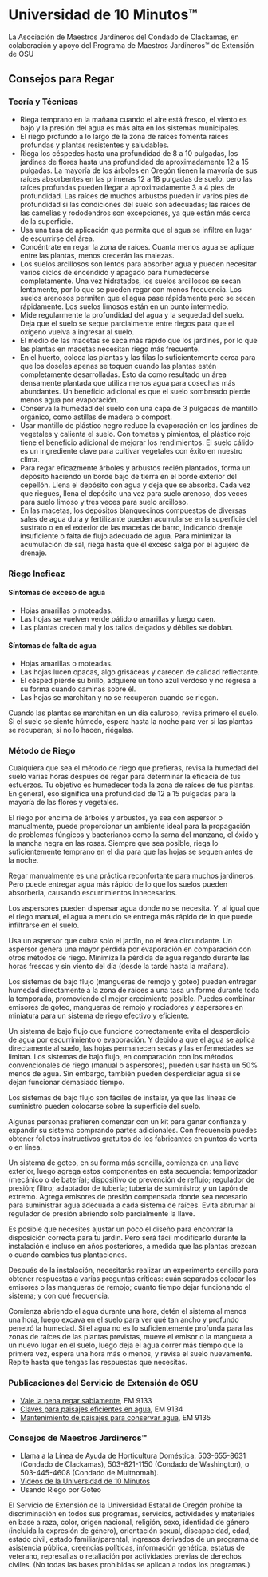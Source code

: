# Universidad de 10 Minutos™  
La Asociación de Maestros Jardineros del Condado de Clackamas, en colaboración y apoyo del Programa de Maestros Jardineros™ de Extensión de OSU  

## Consejos para Regar  

### Teoría y Técnicas  
- Riega temprano en la mañana cuando el aire está fresco, el viento es bajo y la presión del agua es más alta en los sistemas municipales.  
- El riego profundo a lo largo de la zona de raíces fomenta raíces profundas y plantas resistentes y saludables.  
- Riega los céspedes hasta una profundidad de 8 a 10 pulgadas, los jardines de flores hasta una profundidad de aproximadamente 12 a 15 pulgadas. La mayoría de los árboles en Oregón tienen la mayoría de sus raíces absorbentes en las primeras 12 a 18 pulgadas de suelo, pero las raíces profundas pueden llegar a aproximadamente 3 a 4 pies de profundidad. Las raíces de muchos arbustos pueden ir varios pies de profundidad si las condiciones del suelo son adecuadas; las raíces de las camelias y rododendros son excepciones, ya que están más cerca de la superficie.  
- Usa una tasa de aplicación que permita que el agua se infiltre en lugar de escurrirse del área.  
- Concéntrate en regar la zona de raíces. Cuanta menos agua se aplique entre las plantas, menos crecerán las malezas.  
- Los suelos arcillosos son lentos para absorber agua y pueden necesitar varios ciclos de encendido y apagado para humedecerse completamente. Una vez hidratados, los suelos arcillosos se secan lentamente, por lo que se pueden regar con menos frecuencia. Los suelos arenosos permiten que el agua pase rápidamente pero se secan rápidamente. Los suelos limosos están en un punto intermedio.  
- Mide regularmente la profundidad del agua y la sequedad del suelo. Deja que el suelo se seque parcialmente entre riegos para que el oxígeno vuelva a ingresar al suelo.  
- El medio de las macetas se seca más rápido que los jardines, por lo que las plantas en macetas necesitan riego más frecuente.  
- En el huerto, coloca las plantas y las filas lo suficientemente cerca para que los doseles apenas se toquen cuando las plantas estén completamente desarrolladas. Esto da como resultado un área densamente plantada que utiliza menos agua para cosechas más abundantes. Un beneficio adicional es que el suelo sombreado pierde menos agua por evaporación.  
- Conserva la humedad del suelo con una capa de 3 pulgadas de mantillo orgánico, como astillas de madera o compost.  
- Usar mantillo de plástico negro reduce la evaporación en los jardines de vegetales y calienta el suelo. Con tomates y pimientos, el plástico rojo tiene el beneficio adicional de mejorar los rendimientos. El suelo cálido es un ingrediente clave para cultivar vegetales con éxito en nuestro clima.  
- Para regar eficazmente árboles y arbustos recién plantados, forma un depósito haciendo un borde bajo de tierra en el borde exterior del cepellón. Llena el depósito con agua y deja que se absorba. Cada vez que riegues, llena el depósito una vez para suelo arenoso, dos veces para suelo limoso y tres veces para suelo arcilloso.  
- En las macetas, los depósitos blanquecinos compuestos de diversas sales de agua dura y fertilizante pueden acumularse en la superficie del sustrato o en el exterior de las macetas de barro, indicando drenaje insuficiente o falta de flujo adecuado de agua. Para minimizar la acumulación de sal, riega hasta que el exceso salga por el agujero de drenaje.  

### Riego Ineficaz  

#### Síntomas de exceso de agua  
- Hojas amarillas o moteadas.  
- Las hojas se vuelven verde pálido o amarillas y luego caen.  
- Las plantas crecen mal y los tallos delgados y débiles se doblan.  

#### Síntomas de falta de agua  
- Hojas amarillas o moteadas.  
- Las hojas lucen opacas, algo grisáceas y carecen de calidad reflectante.  
- El césped pierde su brillo, adquiere un tono azul verdoso y no regresa a su forma cuando caminas sobre él.  
- Las hojas se marchitan y no se recuperan cuando se riegan.  

Cuando las plantas se marchitan en un día caluroso, revisa primero el suelo. Si el suelo se siente húmedo, espera hasta la noche para ver si las plantas se recuperan; si no lo hacen, riégalas.  

### Método de Riego  
Cualquiera que sea el método de riego que prefieras, revisa la humedad del suelo varias horas después de regar para determinar la eficacia de tus esfuerzos. Tu objetivo es humedecer toda la zona de raíces de tus plantas. En general, eso significa una profundidad de 12 a 15 pulgadas para la mayoría de las flores y vegetales.  

El riego por encima de árboles y arbustos, ya sea con aspersor o manualmente, puede proporcionar un ambiente ideal para la propagación de problemas fúngicos y bacterianos como la sarna del manzano, el óxido y la mancha negra en las rosas. Siempre que sea posible, riega lo suficientemente temprano en el día para que las hojas se sequen antes de la noche.  

Regar manualmente es una práctica reconfortante para muchos jardineros. Pero puede entregar agua más rápido de lo que los suelos pueden absorberla, causando escurrimientos innecesarios.  

Los aspersores pueden dispersar agua donde no se necesita. Y, al igual que el riego manual, el agua a menudo se entrega más rápido de lo que puede infiltrarse en el suelo.  

Usa un aspersor que cubra solo el jardín, no el área circundante. Un aspersor genera una mayor pérdida por evaporación en comparación con otros métodos de riego. Minimiza la pérdida de agua regando durante las horas frescas y sin viento del día (desde la tarde hasta la mañana).  

Los sistemas de bajo flujo (mangueras de remojo y goteo) pueden entregar humedad directamente a la zona de raíces a una tasa uniforme durante toda la temporada, promoviendo el mejor crecimiento posible. Puedes combinar emisores de goteo, mangueras de remojo y rociadores y aspersores en miniatura para un sistema de riego efectivo y eficiente.  

Un sistema de bajo flujo que funcione correctamente evita el desperdicio de agua por escurrimiento o evaporación. Y debido a que el agua se aplica directamente al suelo, las hojas permanecen secas y las enfermedades se limitan. Los sistemas de bajo flujo, en comparación con los métodos convencionales de riego (manual o aspersores), pueden usar hasta un 50% menos de agua. Sin embargo, también pueden desperdiciar agua si se dejan funcionar demasiado tiempo.  

Los sistemas de bajo flujo son fáciles de instalar, ya que las líneas de suministro pueden colocarse sobre la superficie del suelo.  

Algunas personas prefieren comenzar con un kit para ganar confianza y expandir su sistema comprando partes adicionales. Con frecuencia puedes obtener folletos instructivos gratuitos de los fabricantes en puntos de venta o en línea.  

Un sistema de goteo, en su forma más sencilla, comienza en una llave exterior, luego agrega estos componentes en esta secuencia: temporizador (mecánico o de batería); dispositivo de prevención de reflujo; regulador de presión; filtro; adaptador de tubería; tubería de suministro; y un tapón de extremo. Agrega emisores de presión compensada donde sea necesario para suministrar agua adecuada a cada sistema de raíces. Evita abrumar al regulador de presión abriendo solo parcialmente la llave.  

Es posible que necesites ajustar un poco el diseño para encontrar la disposición correcta para tu jardín. Pero será fácil modificarlo durante la instalación e incluso en años posteriores, a medida que las plantas crezcan o cuando cambies tus plantaciones.  

Después de la instalación, necesitarás realizar un experimento sencillo para obtener respuestas a varias preguntas críticas: cuán separados colocar los emisores o las mangueras de remojo; cuánto tiempo dejar funcionando el sistema; y con qué frecuencia.  

Comienza abriendo el agua durante una hora, detén el sistema al menos una hora, luego excava en el suelo para ver qué tan ancho y profundo penetró la humedad. Si el agua no es lo suficientemente profunda para las zonas de raíces de las plantas previstas, mueve el emisor o la manguera a un nuevo lugar en el suelo, luego deja el agua correr más tiempo que la primera vez, espera una hora más o menos, y revisa el suelo nuevamente. Repite hasta que tengas las respuestas que necesitas.  

### Publicaciones del Servicio de Extensión de OSU  
- [Vale la pena regar sabiamente](https://catalog.extension.oregonstate.edu/em9133), EM 9133  
- [Claves para paisajes eficientes en agua](https://catalog.extension.oregonstate.edu/em9134), EM 9134  
- [Mantenimiento de paisajes para conservar agua](https://catalog.extension.oregonstate.edu/em9135), EM 9135  

### Consejos de Maestros Jardineros™  
- Llama a la Línea de Ayuda de Horticultura Doméstica: 503-655-8631 (Condado de Clackamas), 503-821-1150 (Condado de Washington), o 503-445-4608 (Condado de Multnomah).  
- [Videos de la Universidad de 10 Minutos](http://www.cmastergardeners.org/10-minute-university/video)  
- Usando Riego por Goteo  

El Servicio de Extensión de la Universidad Estatal de Oregón prohíbe la discriminación en todos sus programas, servicios, actividades y materiales en base a raza, color, origen nacional, religión, sexo, identidad de género (incluida la expresión de género), orientación sexual, discapacidad, edad, estado civil, estado familiar/parental, ingresos derivados de un programa de asistencia pública, creencias políticas, información genética, estatus de veterano, represalias o retaliación por actividades previas de derechos civiles. (No todas las bases prohibidas se aplican a todos los programas.)